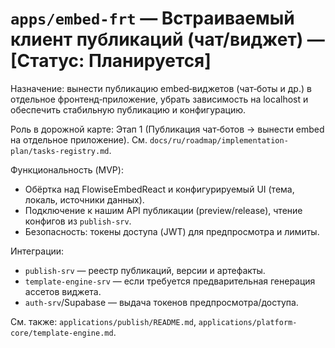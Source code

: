 # `apps/embed-frt` — Встраиваемый клиент публикаций (чат/виджет) — [Статус: Планируется]

Назначение: вынести публикацию embed‑виджетов (чат‑боты и др.) в отдельное фронтенд‑приложение, убрать зависимость на localhost и обеспечить стабильную публикацию и конфигурацию.

Роль в дорожной карте: Этап 1 (Публикация чат‑ботов → вынести embed на отдельное приложение). См. `docs/ru/roadmap/implementation-plan/tasks-registry.md`.

Функциональность (MVP):

-   Обёртка над FlowiseEmbedReact и конфигурируемый UI (тема, локаль, источники данных).
-   Подключение к нашим API публикации (preview/release), чтение конфигов из `publish-srv`.
-   Безопасность: токены доступа (JWT) для предпросмотра и лимиты.

Интеграции:

-   `publish-srv` — реестр публикаций, версии и артефакты.
-   `template-engine-srv` — если требуется предварительная генерация ассетов виджета.
-   `auth-srv`/Supabase — выдача токенов предпросмотра/доступа.

См. также: `applications/publish/README.md`, `applications/platform-core/template-engine.md`.
